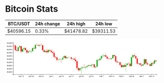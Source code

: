 # Bitcoin Stats

BTC/USDT|24h change|24h high|24h low|
|---|---|---|---|
|$40596.15|0.33%|$41478.82|$39311.53|

<img src="./chart.svg">
